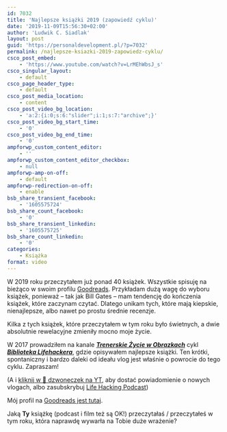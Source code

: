 ```yaml
---
id: 7032
title: 'Najlepsze książki 2019 (zapowiedź cyklu)'
date: '2019-11-09T15:56:30+02:00'
author: 'Ludwik C. Siadlak'
layout: post
guid: 'https://personaldevelopment.pl/?p=7032'
permalink: /najlepsze-ksiazki-2019-zapowiedz-cyklu/
csco_post_embed:
    - 'https://www.youtube.com/watch?v=LrMEhWbsJ_s'
csco_singular_layout:
    - default
csco_page_header_type:
    - default
csco_post_media_location:
    - content
csco_post_video_bg_location:
    - 'a:2:{i:0;s:6:"slider";i:1;s:7:"archive";}'
csco_post_video_bg_start_time:
    - '0'
csco_post_video_bg_end_time:
    - '0'
ampforwp_custom_content_editor:
    - ''
ampforwp_custom_content_editor_checkbox:
    - null
ampforwp-amp-on-off:
    - default
ampforwp-redirection-on-off:
    - enable
bsb_share_transient_facebook:
    - '1605575724'
bsb_share_count_facebook:
    - '0'
bsb_share_transient_linkedin:
    - '1605575725'
bsb_share_count_linkedin:
    - '0'
categories:
    - Książka
format: video
---
```


W 2019 roku przeczytałem już ponad 40 książek. Wszystkie spisuję na bieżąco w swoim profilu [Goodreads](https://www.goodreads.com/user/show/2604609-ludwik-c-siadlak). Przykładam dużą wagę do wyboru książek, ponieważ – tak jak Bill Gates – mam tendencję do kończenia książek, które zaczynam czytać. Dlatego unikam tych, które mają kiepskie, nienajlepsze, albo nawet po prostu średnie recenzje.

Kilka z tych książek, które przeczytałem w tym roku było świetnych, a dwie absolutnie rewelacyjne zmieniły mocno moje życie.

W 2017 prowadziłem na kanale ***[Trenerskie Życie w Obrazkach](https://www.youtube.com/user/Siadlak/videos)*** cykl [***Biblioteka Lifehackera***](https://www.youtube.com/watch?v=gQoeR9VResI&list=PLFHIzf2qzx-QkTHfvQ7d3eh3HrDSnoEKj), gdzie opisywałem najlepsze książki. Ten krótki, spontaniczny i bardzo daleki od ideału vlog jest właśnie o powrocie do tego cyklu. Zapraszam!

(A i [kliknij w 🔔 dzwoneczek na YT](http://go.siadlak.com/kliknij-w-dzwoneczek), aby dostać powiadomienie o nowych vlogach, albo zasubskrybuj [Life Hacking Podcast](https://personaldevelopment.pl/podcast/))

Mój profil na [Goodreads jest tutaj](https://www.goodreads.com/user/show/2604609-ludwik-c-siadlak).

Jaką **Ty** książkę (podcast i film też są OK!) przeczytałaś / przeczytałeś w tym roku, która naprawdę wywarła na Tobie duże wrażenie?